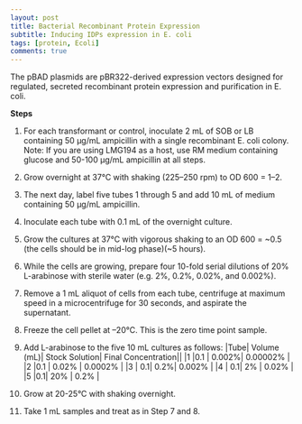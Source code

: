 ```yaml
---
layout: post
title: Bacterial Recombinant Protein Expression 
subtitle: Inducing IDPs expression in E. coli
tags: [protein, Ecoli]
comments: true
---
```


The pBAD plasmids are pBR322-derived expression vectors designed for regulated, secreted recombinant protein expression and purification in E. coli. 

**Steps**
1. For each transformant or control, inoculate 2 mL of SOB or LB containing 50 µg/mL ampicillin with a single recombinant E. coli colony. Note: If you are using LMG194 as a host, use RM medium containing glucose and 50-100 µg/mL ampicillin at all steps. 
2. Grow overnight at 37°C with shaking (225–250 rpm) to OD 600  = 1–2. 
3. The next day, label five tubes 1 through 5 and add 10 mL of medium containing 50 µg/mL ampicillin.  
4. Inoculate each tube with 0.1 mL of the overnight culture. 
5. Grow the cultures at 37°C with vigorous shaking to an OD 600  = ~0.5 (the cells should be in mid-log phase)(~5 hours).
6. While the cells are growing, prepare four 10-fold serial dilutions of 20% L-arabinose with sterile water (e.g. 2%, 0.2%, 0.02%, and 0.002%).  
7. Remove a 1 mL aliquot of cells from each tube, centrifuge at maximum speed in a microcentrifuge for 30 seconds, and aspirate the supernatant. 
8. Freeze the cell pellet at –20°C. This is the zero time point sample. 
9. Add L-arabinose to the five 10 mL cultures as follows:
|Tube|  Volume (mL)|  Stock Solution|  Final Concentration|| 
|1  |0.1 | 0.002%|  0.00002% |
|2  |0.1 | 0.02% | 0.0002% |
|3 | 0.1|  0.2%|  0.002% |
|4 | 0.1|  2% | 0.02% |
|5  |0.1|  20% | 0.2% |

10.  Grow at 20-25°C with shaking overnight.  
11.  Take 1 mL samples and treat as in Step 7 and 8. 
